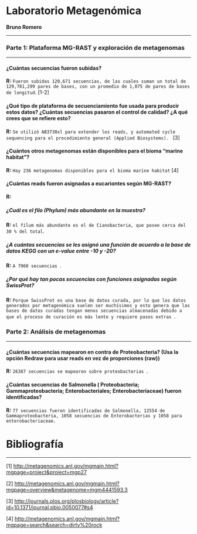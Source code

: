 # Laboratorio Metagenómica


__Bruno Romero__


----


### Parte 1: Plataforma MG-RAST y exploración de metagenomas


----



#### ¿Cuántas secuencias fueron subidas? 



__R:__ `Fueron subidas 120,671 secuencias, de las cuales suman un total de 129,781,299 pares de bases, con un promedio de 1,075 de pares de bases de longitud`. [1-2]



#### ¿Qué tipo de plataforma de secuenciamiento fue usada para producir estos datos?	¿Cuántas secuencias pasaron el control de calidad? ¿A qué crees que se refiere esto?



__R:__ `Se utilizó AB3730xl para extender los reads, y automated cycle sequencing para el procedimiento general (Applied Biosystems). ` [3]



#### ¿Cuántos otros metagenomas están disponibles para el bioma “marine habitat”?



__R:__ `Hay 236 metagenomas disponibles para el bioma marine habitat` [4]



#### ¿Cuántas reads fueron asignadas a eucariontes según MG-RAST?



__R:__



##### ¿Cuál es el filo (Phylum) más abundante en la muestra?



__R:__ `el filum más abundante es el de Cianobacteria, que posee cerca del 30 % del total`.



##### ¿A cuántas secuencias se les asignó una función de acuerdo a la base de datos KEGG con un e-value entre -10 y -20?



__R:__ `A 7960 secuencias `.



##### ¿Por qué hay tan pocas secuencias con funciones asignadas según SwissProt?



__R:__ `Porque SwissProt es una base de datos curada, por lo que los datos generados por metagenómica suelen ser muchísimos y esto genera que las bases de datos curadas tengan menos secuencias almacenadas debido a que el proceso de curación es más lento y requiere pasos extras `.




### Parte 2: Análisis de metagenomas


----

#### ¿Cuántas secuencias mapearon en contra de Proteobacteria? (Usa la opción Redraw para usar reads en vez de proporciones (raw)) 


__R:__ `26387 secuencias se mapearon sobre proteobacterias `.



#### ¿Cuántas secuencias de Salmonella ( Proteobacteria; Gammaproteobacteria; Enterobacteriales; Enterobacteriaceae) fueron identificadas?


__R:__ `77 secuencias fueron identificadas de Salmonella, 12554 de Gammaproteobacteria, 1058 secuencias de Enterobacterias y 1058 para enterobacteriaceae. `




# Bibliografía

----

[1] http://metagenomics.anl.gov/mgmain.html?mgpage=project&project=mgp27


[2] http://metagenomics.anl.gov/mgmain.html?mgpage=overview&metagenome=mgm4441593.3


[3] http://journals.plos.org/plosbiology/article?id=10.1371/journal.pbio.0050077#s4


[4] http://metagenomics.anl.gov/mgmain.html?mgpage=search&search=dirty%20rock

